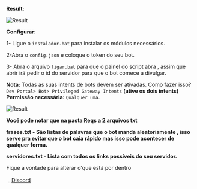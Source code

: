 <p align="center"> 

**Result:**

![Result](https://cdn.discordapp.com/attachments/900545579074068522/910709449679847424/Capturar.PNG)

**Configurar:**

1- Ligue o ```instalador.bat``` para instalar os módulos necessários.

2-Abra o ```config.json``` e coloque o token do seu bot.

3- Abra o arquivo ```ligar.bat``` para que o painel do script abra , assim que abrir irá pedir o id do servidor para que o bot comece a divulgar.
  <p align="center">  
  
 
**Nota:** 
Todas as suas intents de bots devem ser ativadas. Como fazer isso? `Dev Portal> Bot> Privileged Gateway Intents` **(ative os dois intents)**
**Permissão necessária:** `Qualquer uma`.
    
![Result](https://media.discordapp.net/attachments/910714532089974785/910716673001140274/unknown.png?width=912&height=465)


**Você pode notar que na pasta Reqs a 2 arquivos txt**

**frases.txt - São listas de palavras que o bot manda aleatoriamente , isso serve pra evitar que o bot caia rápido mas isso pode acontecer de qualquer forma.** 

**servidores.txt - Lista com todos os links possíveis do seu servidor.** 


Fique a vontade para alterar o'que está por dentro


﹒[Discord](https://discord.gg/jzd37CngKt)
  
  
